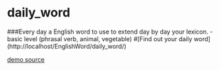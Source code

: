 # daily_word
###Every day a English word to use to extend  day by day your lexicon.
 -basic level (phrasal verb, animal, vegetable)
#[Find out your daily word] (http://localhost/EnglishWord/daily_word/)

[demo source](https://github.com/ginvidi/daily_word/tree/gh-pages)
